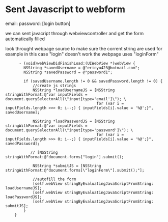 # Sent Javascript to webform
  email:
  password:
  [login button]
  
  we can sent javacript through webviewcontroller and get the form automatically filled
  
  look throught webpage source to make sure the corrent string are used for example
  in this case "login" doesn't work the webpage uses "loginForm"
  
  
          - (void)webViewDidFinishLoad:(UIWebView *)webView {
            NSString *savedUsername = @"ericyu423@hotmail.com";
            NSString *savedPassword = @"password1";

            if (savedUsername.length != 0 && savedPassword.length != 0) {
                //create js strings
                NSString *loadUsernameJS = [NSString stringWithFormat:@"var inputFields = document.querySelectorAll(\"input[type='email']\"); \
                                            for (var i = inputFields.length >>> 0; i--;) { inputFields[i].value = '%@';}", savedUsername];

                NSString *loadPasswordJS = [NSString stringWithFormat:@"var inputFields = document.querySelectorAll(\"input[type='password']\"); \
                                            for (var i = inputFields.length >>> 0; i--;) { inputFields[i].value = '%@';}", savedPassword];

               // [NSString stringWithFormat:@"document.forms["login"].submit();

                NSString *submitJS = [NSString stringWithFormat:@"document.forms[\"loginForm\"].submit();"];

                //autofill the form
                [self.webView stringByEvaluatingJavaScriptFromString: loadUsernameJS];
                [self.webView stringByEvaluatingJavaScriptFromString: loadPasswordJS];
                [self.webView stringByEvaluatingJavaScriptFromString: submitJS];
            }
        }
